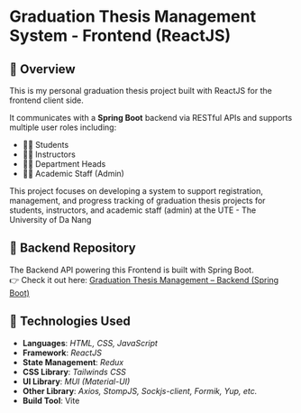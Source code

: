 # Graduation Thesis Management System - Frontend (ReactJS)

## 📌 Overview
This is my personal graduation thesis project built with ReactJS for the frontend client side.

It communicates with a **Spring Boot** backend via RESTful APIs and supports multiple user roles including:
- 🧑‍🎓 Students
- 👨‍🏫 Instructors
- 👩‍💼 Department Heads
- 👨‍💻 Academic Staff (Admin)

This project focuses on developing a system to support registration, management, and progress tracking of graduation thesis projects for students, instructors, and academic staff (admin) at the UTE - The University of Da Nang 

## 🔗 Backend Repository
The Backend API powering this Frontend is built with Spring Boot.\
👉 Check it out here: [Graduation Thesis Management – Backend (Spring Boot)](https://github.com/quocdatdang03/QuanLyDoAnTotNghiep-Backend)

## 🔧 Technologies Used
- **Languages**: *HTML, CSS, JavaScript*
- **Framework**: *ReactJS*
- **State Management**: *Redux*
- **CSS Library**: *Tailwinds CSS*
- **UI Library**: *MUI (Material-UI)*
- **Other Library**: *Axios, StompJS, Sockjs-client, Formik, Yup, etc.*
- **Build Tool**: Vite